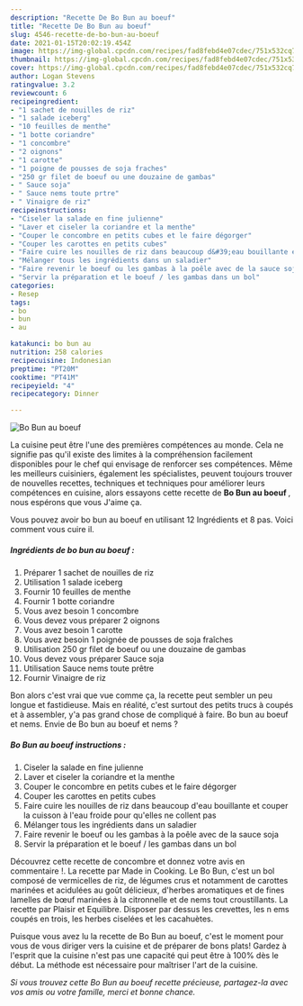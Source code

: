 ```yaml
---
description: "Recette De Bo Bun au boeuf"
title: "Recette De Bo Bun au boeuf"
slug: 4546-recette-de-bo-bun-au-boeuf
date: 2021-01-15T20:02:19.454Z
image: https://img-global.cpcdn.com/recipes/fad8febd4e07cdec/751x532cq70/bo-bun-au-boeuf-photo-principale-de-la-recette.jpg
thumbnail: https://img-global.cpcdn.com/recipes/fad8febd4e07cdec/751x532cq70/bo-bun-au-boeuf-photo-principale-de-la-recette.jpg
cover: https://img-global.cpcdn.com/recipes/fad8febd4e07cdec/751x532cq70/bo-bun-au-boeuf-photo-principale-de-la-recette.jpg
author: Logan Stevens
ratingvalue: 3.2
reviewcount: 6
recipeingredient:
- "1 sachet de nouilles de riz"
- "1 salade iceberg"
- "10 feuilles de menthe"
- "1 botte coriandre"
- "1 concombre"
- "2 oignons"
- "1 carotte"
- "1 poigne de pousses de soja fraches"
- "250 gr filet de boeuf ou une douzaine de gambas"
- " Sauce soja"
- " Sauce nems toute prtre"
- " Vinaigre de riz"
recipeinstructions:
- "Ciseler la salade en fine julienne"
- "Laver et ciseler la coriandre et la menthe"
- "Couper le concombre en petits cubes et le faire dégorger"
- "Couper les carottes en petits cubes"
- "Faire cuire les nouilles de riz dans beaucoup d&#39;eau bouillante et couper la cuisson à l&#39;eau froide pour qu&#39;elles ne collent pas"
- "Mélanger tous les ingrédients dans un saladier"
- "Faire revenir le boeuf ou les gambas à la poêle avec de la sauce soja"
- "Servir la préparation et le boeuf / les gambas dans un bol"
categories:
- Resep
tags:
- bo
- bun
- au

katakunci: bo bun au 
nutrition: 258 calories
recipecuisine: Indonesian
preptime: "PT20M"
cooktime: "PT41M"
recipeyield: "4"
recipecategory: Dinner

---
```



![Bo Bun au boeuf](https://img-global.cpcdn.com/recipes/fad8febd4e07cdec/751x532cq70/bo-bun-au-boeuf-photo-principale-de-la-recette.jpg)

La cuisine peut être l'une des premières compétences au monde. Cela ne signifie pas qu'il existe des limites à la compréhension facilement disponibles pour le chef qui envisage de renforcer ses compétences. Même les meilleurs cuisiniers, également les spécialistes, peuvent toujours trouver de nouvelles recettes, techniques et techniques pour améliorer leurs compétences en cuisine, alors essayons cette recette de <strong> Bo Bun au boeuf </strong>, nous espérons que vous J'aime ça.

<!--inarticleads1-->

Vous pouvez avoir bo bun au boeuf en utilisant 12 Ingrédients et 8 pas. Voici comment vous cuire il.

##### Ingrédients de bo bun au boeuf :

1. Préparer 1 sachet de nouilles de riz
1. Utilisation 1 salade iceberg
1. Fournir 10 feuilles de menthe
1. Fournir 1 botte coriandre
1. Vous avez besoin 1 concombre
1. Vous devez vous préparer 2 oignons
1. Vous avez besoin 1 carotte
1. Vous avez besoin 1 poignée de pousses de soja fraîches
1. Utilisation 250 gr filet de boeuf ou une douzaine de gambas
1. Vous devez vous préparer  Sauce soja
1. Utilisation  Sauce nems toute prêtre
1. Fournir  Vinaigre de riz


Bon alors c&#39;est vrai que vue comme ça, la recette peut sembler un peu longue et fastidieuse. Mais en réalité, c&#39;est surtout des petits trucs à coupés et à assembler, y&#39;a pas grand chose de compliqué à faire. Bo bun au boeuf et nems. Envie de Bo bun au boeuf et nems ? 

<!--inarticleads2-->

##### Bo Bun au boeuf instructions :

1. Ciseler la salade en fine julienne
1. Laver et ciseler la coriandre et la menthe
1. Couper le concombre en petits cubes et le faire dégorger
1. Couper les carottes en petits cubes
1. Faire cuire les nouilles de riz dans beaucoup d&#39;eau bouillante et couper la cuisson à l&#39;eau froide pour qu&#39;elles ne collent pas
1. Mélanger tous les ingrédients dans un saladier
1. Faire revenir le boeuf ou les gambas à la poêle avec de la sauce soja
1. Servir la préparation et le boeuf / les gambas dans un bol


Découvrez cette recette de concombre et donnez votre avis en commentaire !. La recette par Made in Cooking. Le Bo Bun, c&#39;est un bol composé de vermicelles de riz, de légumes crus et notamment de carottes marinées et acidulées au goût délicieux, d&#39;herbes aromatiques et de fines lamelles de bœuf marinées à la citronnelle et de nems tout croustillants. La recette par Plaisir et Equilibre. Disposer par dessus les crevettes, les n ems coupés en trois, les herbes ciselées et les cacahuètes. 

<!--inarticleads1-->

<p>
Puisque vous avez lu la recette de Bo Bun au boeuf, c'est le moment pour vous de vous diriger vers la cuisine et de préparer de bons plats! Gardez à l'esprit que la cuisine n'est pas une capacité qui peut être à 100% dès le début. La méthode est nécessaire pour maîtriser l'art de la cuisine.
</p>

<p>
<i>Si vous trouvez cette Bo Bun au boeuf recette précieuse, partagez-la avec vos amis ou votre famille, merci et bonne chance.</i>
</p>
